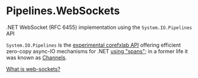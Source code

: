 # Pipelines.WebSockets
.NET WebSocket (RFC 6455) implementation using the `System.IO.Pipelines` API

`System.IO.Pipelines` is the [experimental corefxlab API](https://github.com/dotnet/corefxlab/tree/master/src/System.IO.Pipelines) offering efficient zero-copy async-IO mechanisms for .NET [using "spans"](http://blog.marcgravell.com/2017/04/spans-and-ref-part-2-spans.html); in a former life it was known as [Channels](http://blog.marcgravell.com/2016/09/channelling-my-inner-geek.html).

[What is web-sockets?](https://tools.ietf.org/html/rfc6455)
